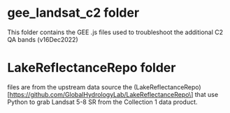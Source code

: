 # gee_landsat_c2 folder

This folder contains the GEE .js files used to troubleshoot the additional C2 QA bands (v16Dec2022)

# LakeReflectanceRepo folder

files are from the upstream data source the (LakeReflectanceRepo)\[https://github.com/GlobalHydrologyLab/LakeReflectanceRepo\] that use Python to grab Landsat 5-8 SR from the Collection 1 data product.
